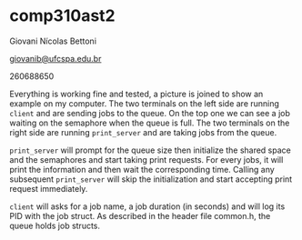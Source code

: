 # comp310ast2

Giovani Nícolas Bettoni

giovanib@ufcspa.edu.br

260688650

Everything is working fine and tested, a picture is joined to show an example on my computer.
The two terminals on the left side are running `client` and are sending jobs to the queue. On the top one we can see a job waiting on the semaphore when the queue is full. The two terminals on the right side are running `print_server` and are taking jobs from the queue.

`print_server` will prompt for the queue size then initialize the shared space and the semaphores and start taking print requests. For every jobs, it will print the information and then wait the corresponding time.
Calling any subsequent `print_server` will skip the initialization and start accepting print request immediately.

`client` will asks for a job name, a job duration (in seconds) and will log its PID with the job struct.
As described in the header file common.h, the queue holds job structs.
